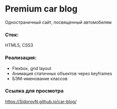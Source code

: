 # Premium car blog
Одностраничный сайт, посвященный автомобилям
### Стек:
HTML5, CSS3
### Реализация:
* Flexbox, grid layout
* Анимация статичных объектов через keyframes
* БЭМ-именование классов
### Ссылка для просмотра
https://SidorovN.github.io/car-blog/
